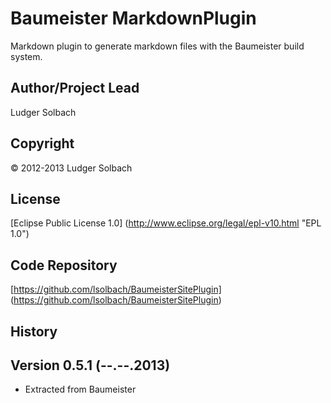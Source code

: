 Baumeister MarkdownPlugin
=========================

Markdown plugin to generate markdown files with the Baumeister build system.

Author/Project Lead
-------------------
Ludger Solbach

Copyright
---------
© 2012-2013 Ludger Solbach

License
-------
[Eclipse Public License 1.0] (http://www.eclipse.org/legal/epl-v10.html "EPL 1.0")

Code Repository
---------------
[https://github.com/lsolbach/BaumeisterSitePlugin] (https://github.com/lsolbach/BaumeisterSitePlugin)

History
-------

Version 0.5.1 (--.--.2013)
--------------------------
* Extracted from Baumeister

